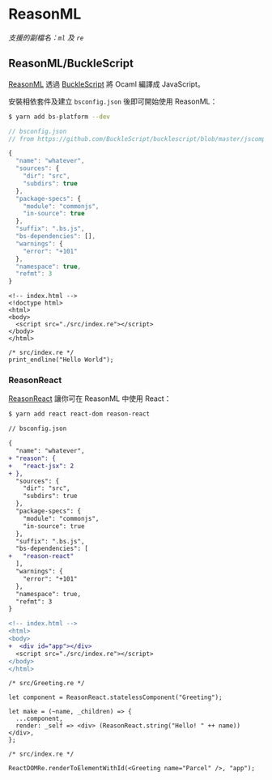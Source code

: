 # ReasonML

_支援的副檔名：`ml` 及 `re`_

## ReasonML/BuckleScript

[ReasonML](https://reasonml.github.io/) 透過 [BuckleScript](https://bucklescript.github.io) 將 Ocaml 編譯成 JavaScript。

安裝相依套件及建立 `bsconfig.json` 後即可開始使用 ReasonML：

```bash
$ yarn add bs-platform --dev
```

```javascript
// bsconfig.json
// from https://github.com/BuckleScript/bucklescript/blob/master/jscomp/bsb/templates/basic-reason/bsconfig.json

{
  "name": "whatever",
  "sources": {
    "dir": "src",
    "subdirs": true
  },
  "package-specs": {
    "module": "commonjs",
    "in-source": true
  },
  "suffix": ".bs.js",
  "bs-dependencies": [],
  "warnings": {
    "error": "+101"
  },
  "namespace": true,
  "refmt": 3
}
```

```markup
<!-- index.html -->
<!doctype html>
<html>
<body>
  <script src="./src/index.re"></script>
</body>
</html>
```

```text
/* src/index.re */
print_endline("Hello World");
```

### ReasonReact

[ReasonReact](https://reasonml.github.io/reason-react/) 讓你可在 ReasonML 中使用 React：

```bash
$ yarn add react react-dom reason-react
```

```diff
// bsconfig.json

{
  "name": "whatever",
+ "reason": {
+   "react-jsx": 2
+ },
  "sources": {
    "dir": "src",
    "subdirs": true
  },
  "package-specs": {
    "module": "commonjs",
    "in-source": true
  },
  "suffix": ".bs.js",
  "bs-dependencies": [
+   "reason-react"
  ],
  "warnings": {
    "error": "+101"
  },
  "namespace": true,
  "refmt": 3
}
```

```diff
<!-- index.html -->
<html>
<body>
+  <div id="app"></div>
  <script src="./src/index.re"></script>
</body>
</html>
```

```text
/* src/Greeting.re */

let component = ReasonReact.statelessComponent("Greeting");

let make = (~name, _children) => {
  ...component,
  render: _self => <div> (ReasonReact.string("Hello! " ++ name)) </div>,
};
```

```text
/* src/index.re */

ReactDOMRe.renderToElementWithId(<Greeting name="Parcel" />, "app");
```

